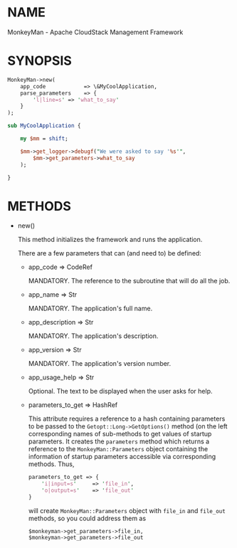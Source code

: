 # NAME

MonkeyMan - Apache CloudStack Management Framework

# SYNOPSIS

```perl
MonkeyMan->new(
    app_code            => \&MyCoolApplication,
    parse_parameters    => {
        'l|line=s' => 'what_to_say'
    }
);

sub MyCoolApplication {

    my $mm = shift;

    $mm->get_logger->debugf("We were asked to say '%s'",
        $mm->get_parameters->what_to_say
    );

}
```

# METHODS

- new()

    This method initializes the framework and runs the application.

    There are a few parameters that can (and need to) be defined:

    - app\_code => CodeRef

        MANDATORY. The reference to the subroutine that will do all the job.

    - app\_name => Str

        MANDATORY. The application's full name.

    - app\_description => Str

        MANDATORY. The application's description.

    - app\_version => Str

        MANDATORY. The application's version number.

    - app\_usage\_help => Str

        Optional. The text to be displayed when the user asks for help.

    - parameters\_to\_get => HashRef

        This attribute requires a reference to a hash containing parameters to be
        passed to the `Getopt::Long->GetOptions()` method (on the left
        corresponding names of sub-methods to get values of startup parameters. It
        creates the `parameters` method which returns a reference to the
        `MonkeyMan::Parameters` object containing the information of startup
        parameters accessible via corresponding methods. Thus,

        ```perl
        parameters_to_get => {
            'i|input=s'     => 'file_in',
            'o|output=s'    => 'file_out'
        }
        ```

        will create `MonkeyMan::Parameters` object with `file_in` and `file_out`
        methods, so you could address them as

        ```
        $monkeyman->get_parameters->file_in,
        $monkeyman->get_parameters->file_out
        ```
